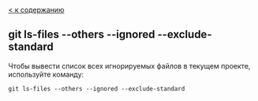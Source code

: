 [< к содержанию](./readme.md)

## **git ls-files --others --ignored --exclude-standard**

Чтобы вывести список всех игнорируемых файлов в текущем проекте, используйте команду:

```
git ls-files --others --ignored --exclude-standard
```